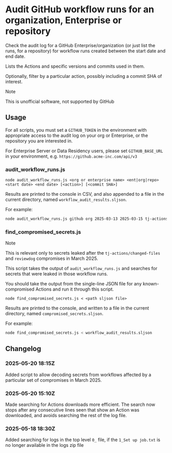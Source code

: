 # Audit GitHub workflow runs for an organization, Enterprise or repository

Check the audit log for a GitHub Enterprise/organization (or just list the runs, for a repository) for workflow runs created between the start date and end date.

Lists the Actions and specific versions and commits used in them.

Optionally, filter by a particular action, possibly including a commit SHA of interest.

> [!NOTE]
> This is unofficial software, not supported by GitHub

## Usage

For all scripts, you must set a `GITHUB_TOKEN` in the environment with appropriate access to the audit log on your org or Enterprise, or the repository you are interested in.

For Enterprise Server or Data Residency users, please set `GITHUB_BASE_URL` in your environment, e.g. `https://github.acme-inc.com/api/v3`

### audit_workflow_runs.js

```text
node audit_workflow_runs.js <org or enterprise name> <ent|org|repo> <start date> <end date> [<action>] [<commit SHA>]
```

Results are printed to the console in CSV, and also appended to a file in the current directory, named `workflow_audit_results.sljson`.

For example:

```bash
node audit_workflow_runs.js github org 2025-03-13 2025-03-15 tj-actions/changed-files 0e58ed8671d6b60d0890c21b07f8835ace038e67
```

### find_compromised_secrets.js

> [!NOTE]
> This is relevant only to secrets leaked after the `tj-actions/changed-files` and `reviewdog` compromises in March 2025.

This script takes the output of `audit_workflow_runs.js` and searches for secrets that were leaked in those workflow runs.

You should take the output from the single-line JSON file for any known-compromised Actions and run it through this script.

```text
node find_compromised_secrets.js < <path sljson file>
```

Results are printed to the console, and written to a file in the current directory, named `compromised_secrets.sljson`.

For example:

```bash
node find_compromised_secrets.js < workflow_audit_results.sljson
```

## Changelog

### 2025-05-20 18:15Z

Added script to allow decoding secrets from workflows affected by a particular set of compromises in March 2025.

### 2025-05-20 15:10Z

Made searching for Actions downloads more efficient. The search now stops after any consecutive lines seen that show an Action was downloaded, and avoids searching the rest of the log file.

### 2025-05-18 18:30Z

Added searching for logs in the top level `0_` file, if the `1_Set up job.txt` is no longer available in the logs zip file
